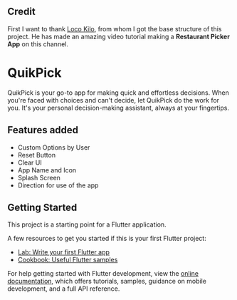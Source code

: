 ## Credit
First I want to thank [Loco Kilo](https://youtu.be/rR3mxe6qcmw?si=OLsjTKqn93q8ifkv), from whom I got the base structure of this project. He has made an amazing video tutorial making a **Restaurant Picker App** on this channel.

# QuikPick

QuikPick is your go-to app for making quick and effortless decisions. When you're faced with choices and can't decide, let QuikPick do the work for you. It's your personal decision-making assistant, always at your fingertips.

## Features added
- Custom Options by User
- Reset Button
- Clear UI
- App Name and Icon
- Splash Screen
- Direction for use of the app

## Getting Started

This project is a starting point for a Flutter application.

A few resources to get you started if this is your first Flutter project:

- [Lab: Write your first Flutter app](https://docs.flutter.dev/get-started/codelab)
- [Cookbook: Useful Flutter samples](https://docs.flutter.dev/cookbook)

For help getting started with Flutter development, view the
[online documentation](https://docs.flutter.dev/), which offers tutorials,
samples, guidance on mobile development, and a full API reference.

